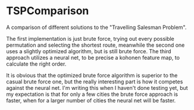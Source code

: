 # TSPComparison
A comparison of different solutions to the "Travelling Salesman Problem".

The first implementation is just brute force, trying out every possible permutation and selecting the shortest route,
meanwhile the second one uses a slightly optimized algorithm, but is still brute force.
The third approach utilizes a neural net, to be precise a kohonen feature map, to calculate the right order.

It is obvious that the optimized brute force algorithm is superior to the casual brute force one,
but the really interesting part is how it competes against the neural net. I'm writing this when I haven't
done testing yet, but my expectation is that for only a few cities the brute force approach is faster, when
for a larger number of cities the neural net will be faster.
